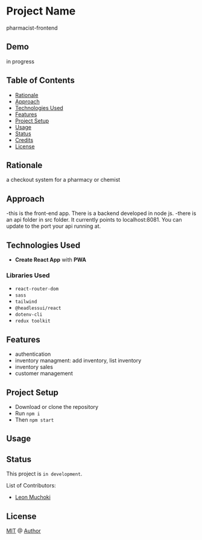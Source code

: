 # Project Name
pharmacist-frontend

## Demo
in progress

## Table of Contents
- [Rationale](#rationale)
- [Approach](#approach)
- [Technologies Used](#technologies-used)
- [Features](#features)
- [Project Setup](#project-setup)
- [Usage](#usage)
- [Status](#status)
- [Credits](#credits)
- [License](#license)

## Rationale
a checkout system for a pharmacy or chemist

## Approach
-this is the front-end app. There is a backend developed in node js.
-there is an api folder in src folder. It currently points to localhost:8081. You can update to the port your api running at.

## Technologies Used
- **Create React App** with **PWA**

### Libraries Used
- `react-router-dom`
- `sass`
- `tailwind`
- `@headlessui/react`
- `dotenv-cli`
- `redux toolkit`

## Features
- authentication
- inventory managment: add inventory, list inventory
- inventory sales
- customer management

## Project Setup
- Download or clone the repository
- Run `npm i`
- Then `npm start`

## Usage

## Status
This project is `in development`.

List of Contributors:
- [Leon Muchoki]()

## License
[MIT]() @ [Author]()